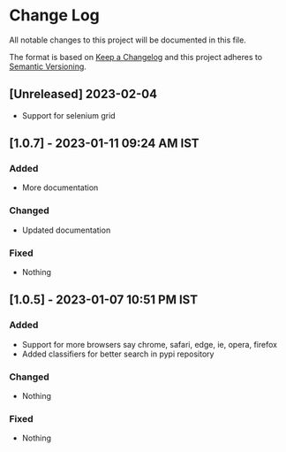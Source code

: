 
# Change Log
All notable changes to this project will be documented in this file.
 
The format is based on [Keep a Changelog](http://keepachangelog.com/)
and this project adheres to [Semantic Versioning](http://semver.org/).
 
## [Unreleased] 2023-02-04
 
- Support for selenium grid

## [1.0.7] - 2023-01-11 09:24 AM IST
### Added
- More documentation
### Changed
- Updated documentation
### Fixed
- Nothing 

## [1.0.5] - 2023-01-07 10:51 PM IST

### Added
- Support for more browsers say chrome, safari, edge, ie, opera, firefox
- Added classifiers for better search in pypi repository
### Changed
- Nothing
### Fixed
- Nothing  